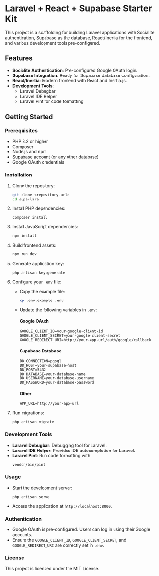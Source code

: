 # Laravel + React + Supabase Starter Kit

This project is a scaffolding for building Laravel applications with Socialite authentication, Supabase as the database, React/Inertia for the frontend, and various development tools pre-configured.

## Features

- **Socialite Authentication**: Pre-configured Google OAuth login.
- **Supabase Integration**: Ready for Supabase database configuration.
- **React/Inertia**: Modern frontend with React and Inertia.js.
- **Development Tools**:
    - Laravel Debugbar
    - Laravel IDE Helper
    - Laravel Pint for code formatting

## Getting Started

### Prerequisites

- PHP 8.2 or higher
- Composer
- Node.js and npm
- Supabase account (or any other database)
- Google OAuth credentials

### Installation

1. Clone the repository:

    ```bash
    git clone <repository-url>
    cd supa-lara
    ```

2. Install PHP dependencies:

    ```bash
    composer install
    ```

3. Install JavaScript dependencies:

    ```bash
    npm install
    ```

4. Build frontend assets:

    ```bash
    npm run dev
    ```

5. Generate application key:

    ```bash
    php artisan key:generate
    ```

6. Configure your `.env` file:

    - Copy the example file:
        ```bash
        cp .env.example .env
        ```
    - Update the following variables in `.env`:

        #### Google OAuth

        ```
        GOOGLE_CLIENT_ID=your-google-client-id
        GOOGLE_CLIENT_SECRET=your-google-client-secret
        GOOGLE_REDIRECT_URI=http://your-app-url/auth/google/callback
        ```

        #### Supabase Database

        ```
        DB_CONNECTION=pgsql
        DB_HOST=your-supabase-host
        DB_PORT=5432
        DB_DATABASE=your-database-name
        DB_USERNAME=your-database-username
        DB_PASSWORD=your-database-password
        ```

        #### Other

        ```
        APP_URL=http://your-app-url
        ```

7. Run migrations:
    ```bash
    php artisan migrate
    ```

### Development Tools

- **Laravel Debugbar**: Debugging tool for Laravel.
- **Laravel IDE Helper**: Provides IDE autocompletion for Laravel.
- **Laravel Pint**: Run code formatting with:
    ```bash
    vendor/bin/pint
    ```

### Usage

- Start the development server:
    ```bash
    php artisan serve
    ```
- Access the application at `http://localhost:8000`.

### Authentication

- Google OAuth is pre-configured. Users can log in using their Google accounts.
- Ensure the `GOOGLE_CLIENT_ID`, `GOOGLE_CLIENT_SECRET`, and `GOOGLE_REDIRECT_URI` are correctly set in `.env`.

### License

This project is licensed under the MIT License.
